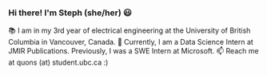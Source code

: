 ### Hi there! I'm Steph (she/her) 😃 

📚 I am in my 3rd year of electrical engineering at the University of British Columbia in Vancouver, Canada.
🌱 Currently, I am a Data Science Intern at JMIR Publications. Previously, I was a SWE Intern at Microsoft. 
📫 Reach me at quons (at) student.ubc.ca :) 

<!--
**StephanieQuon/StephanieQuon** is a ✨ _special_ ✨ repository because its `README.md` (this file) appears on your GitHub profile.

Here are some ideas to get you started:

- 🔭 I’m currently working on ...
- 🌱 I’m currently learning ...
- 👯 I’m looking to collaborate on ...
- 🤔 I’m looking for help with ...
- 💬 Ask me about ...
- 📫 How to reach me: ...
- 😄 Pronouns: ...
- ⚡ Fun fact: ...
-->


